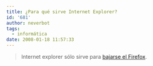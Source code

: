 ```yaml
---
title: ¿Para qué sirve Internet Explorer?
id: '681'
author: neverbot
tags:
  - informática
date: 2008-01-18 11:57:33
---
```


> Internet explorer sólo sirve para [bajarse el Firefox](http://www.mozilla-europe.org/es/products/firefox/).
